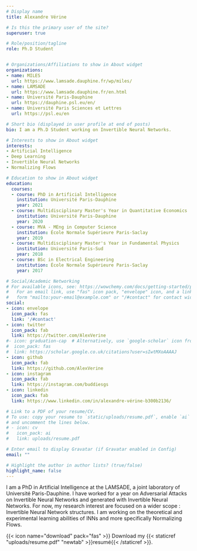 ```yaml
---
# Display name
title: Alexandre Vérine

# Is this the primary user of the site?
superuser: true

# Role/position/tagline
role: Ph.D Student


# Organizations/Affiliations to show in About widget
organizations:
- name: MILES
  url: https://www.lamsade.dauphine.fr/wp/miles/
- name: LAMSADE
  url: https://www.lamsade.dauphine.fr/en.html
- name: Université Paris-Dauphine
  url: https://dauphine.psl.eu/en/
- name: Université Paris Sciences et Lettres
  url: https://psl.eu/en

# Short bio (displayed in user profile at end of posts)
bio: I am a Ph.D Student working on Invertible Neural Networks.

# Interests to show in About widget
interests:
- Artificial Intelligence
- Deep Learning
- Invertible Neural Networks
- Normalizing Flows

# Education to show in About widget
education:
  courses:
  - course: PhD in Artificial Intelligence
    institution: Université Paris-Dauphine
    year: 2021
  - course: Multidisciplinary Master's Year in Quantitative Economics 
    institution: Université Paris-Dauphine
    year: 2020
  - course: MVA - MEng in Computer Science 
    institution: École Normale Supérieure Paris-Saclay
    year: 2019
  - course: Multidisciplinary Master's Year in Fundamental Physics 
    institution: Université Paris-Sud
    year: 2018
  - course: BSc in Electrical Engineering
    institution: École Normale Supérieure Paris-Saclay
    year: 2017

# Social/Academic Networking
# For available icons, see: https://wowchemy.com/docs/getting-started/page-builder/#icons
#   For an email link, use "fas" icon pack, "envelope" icon, and a link in the
#   form "mailto:your-email@example.com" or "/#contact" for contact widget.
social:
- icon: envelope
  icon_pack: fas
  link: '/#contact'
- icon: twitter 
  icon_pack: fab
  link: https://twitter.com/AlexVerine
#- icon: graduation-cap  # Alternatively, use `google-scholar` icon from `ai` icon pack
#  icon_pack: fas
#  link: https://scholar.google.co.uk/citations?user=sIwtMXoAAAAJ
- icon: github
  icon_pack: fab
  link: https://github.com/AlexVerine
- icon: instagram
  icon_pack: fab
  link: https://instagram.com/buddiesgs
- icon: linkedin
  icon_pack: fab
  link: https://www.linkedin.com/in/alexandre-vérine-b300b2136/

# Link to a PDF of your resume/CV.
# To use: copy your resume to `static/uploads/resume.pdf`, enable `ai` icons in `params.toml`, 
# and uncomment the lines below.
# - icon: cv
#   icon_pack: ai
#   link: uploads/resume.pdf

# Enter email to display Gravatar (if Gravatar enabled in Config)
email: ""

# Highlight the author in author lists? (true/false)
highlight_name: false
---
```

I am a PhD in Artificial Intelligence at the LAMSADE, a joint laboratory of Université Paris-Dauphine. I have worked for a year on Adversarial Attacks on Invertible Neural Networks and generated with Invertible Neural Networks. For now, my research interest are focused on a wider scope : Invertible Neural Network structures. I am working on the theoretical and experimental learning abilities of INNs and more specifically Normalizing Flows.

{{< icon name="download" pack="fas" >}} Download my {{< staticref "uploads/resume.pdf" "newtab" >}}resumé{{< /staticref >}}.
